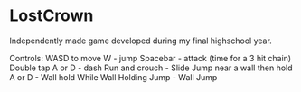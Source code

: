 # LostCrown
Independently made game developed during my final highschool year. 

Controls: 
WASD to move
W - jump
Spacebar - attack (time for a 3 hit chain)
Double tap A or D - dash
Run and crouch - Slide
Jump near a wall then hold A or D - Wall hold 
While Wall Holding Jump - Wall Jump
